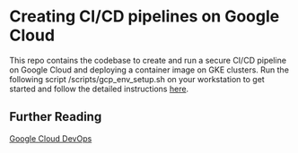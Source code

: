 
# Creating CI/CD pipelines on Google Cloud

This repo contains the codebase to create and run a secure CI/CD pipeline on Google Cloud and deploying a container image on GKE clusters.
Run the following script /scripts/gcp_env_setup.sh on your workstation to get started and follow the detailed instructions [here](https://cloud.google.com/blog/products/devops-sre/devsecops-and-cicd-using-google-cloud-built-in-services).

## Further Reading

[Google Cloud DevOps](https://cloud.google.com/devops)
